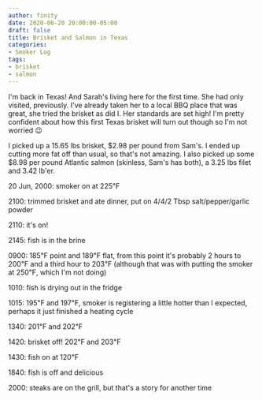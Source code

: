 ```yaml
---
author: finity
date: 2020-06-20 20:00:00-05:00
draft: false
title: Brisket and Salmon in Texas
categories:
- Smoker Log
tags:
- brisket
- salmon
---
```


I'm back in Texas!  And Sarah's living here for the first time.  She had only visited, previously.  I've already taken her to a local BBQ place that was great, she tried the brisket as did I.  Her standards are set high!  I'm pretty confident about how this first Texas brisket will turn out though so I'm not worried 😉

I picked up a 15.65 lbs brisket, $2.98 per pound from Sam's.  I ended up cutting more fat off than usual, so that's not amazing.  I also picked up some $8.98 per pound Atlantic salmon (skinless, Sam's has both), a 3.25 lbs filet and 3.42 lb'er.

20 Jun, 2000: smoker on at 225℉

2100: trimmed brisket and ate dinner, put on 4/4/2 Tbsp salt/pepper/garlic powder

2110: it's on!

2145: fish is in the brine

0900: 185℉ point and 189℉ flat, from this point it's probably 2 hours to 200℉ and a third hour to 203℉ (although that was with putting the smoker at 250℉, which I'm not doing)

1010: fish is drying out in the fridge

1015: 195℉ and 197℉, smoker is registering a little hotter than I expected, perhaps it just finished a heating cycle

1340: 201℉ and 202℉

1420: brisket off!  202℉ and 203℉

1430: fish on at 120℉

1840: fish is off and delicious

2000: steaks are on the grill, but that's a story for another time
